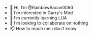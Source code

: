 - 👋 Hi, I’m @RainbowBacon0060
- 👀 I’m interested in Garry's Mod
- 🌱 I’m currently learning LUA
- 💞️ I’m looking to collaborate on nothing
- 📫 How to reach me i don't know

